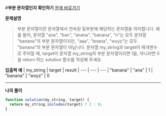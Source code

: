 #**부분 문자열인지 확인하기**
[문제 바로가기](https://school.programmers.co.kr/learn/courses/30/lessons/181843)

**문제설명**

> 부분 문자열이란 문자열에서 연속된 일부분에 해당하는 문자열을 의미합니다. 예를 들어, 문자열 "ana", "ban", "anana", "banana", "n"는 모두 문자열 "banana"의 부분 문자열이지만, "aaa", "bnana", "wxyz"는 모두 "banana"의 부분 문자열이 아닙니다.
> 문자열 my_string과 target이 매개변수로 주어질 때, target이 문자열 my_string의 부분 문자열이라면 1을, 아니라면 0을 return 하는 solution 함수를 작성해 주세요.

**입출력 예**
| my_string | target | result
| --- | --- | ---
| "banana" | "ana" | 1
| "banana" | "wxyz" | 0

---

**나의 풀이**

```javascript
function solution(my_string, target) {
  return my_string.includes(target) ? 1 : 0;
}
```
